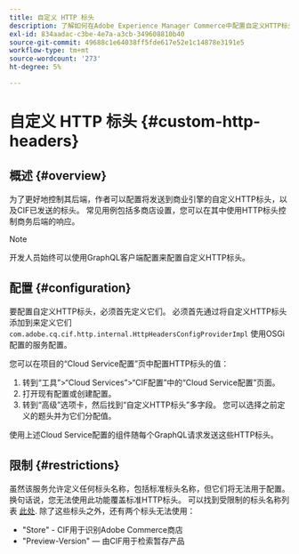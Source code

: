 ```yaml
---
title: 自定义 HTTP 标头
description: 了解如何在Adobe Experience Manager Commerce中配置自定义HTTP标头。
exl-id: 834aadac-c3be-4e7a-a3cb-349608810b40
source-git-commit: 49688c1e64038ff5fde617e52e1c14878e3191e5
workflow-type: tm+mt
source-wordcount: '273'
ht-degree: 5%

---
```


# 自定义 HTTP 标头 {#custom-http-headers}

## 概述 {#overview}

为了更好地控制其后端，作者可以配置将发送到商业引擎的自定义HTTP标头，以及CIF已发送的标头。 常见用例包括多商店设置，您可以在其中使用HTTP标头控制商务后端的响应。

>[!NOTE]
>
>开发人员始终可以使用GraphQL客户端配置来配置自定义HTTP标头。
>

## 配置 {#configuration}

要配置自定义HTTP标头，必须首先定义它们。 必须首先通过将自定义HTTP标头添加到来定义它们 `com.adobe.cq.cif.http.internal.HttpHeadersConfigProviderImpl` 使用OSGi配置的服务配置。

您可以在项目的“Cloud Service配置”页中配置HTTP标头的值：

1. 转到“工具”>“Cloud Services”>“CIF配置”中的“Cloud Service配置”页面。
1. 打开现有配置或创建配置。
1. 转到“高级”选项卡，然后找到“自定义HTTP标头”多字段。 您可以选择之前定义的题头并为它们分配值。

使用上述Cloud Service配置的组件随每个GraphQL请求发送这些HTTP标头。

## 限制 {#restrictions}

虽然该服务允许定义任何标头名称，包括标准标头名称，但它们将无法用于配置。 换句话说，您无法使用此功能覆盖标准HTTP标头。 可以找到受限制的标头名称列表 [此处](https://developer.mozilla.org/zh-CN/docs/Web/HTTP/Headers). 除了这些标头之外，还有两个标头无法使用：

* &quot;Store&quot; - CIF用于识别Adobe Commerce商店
* &quot;Preview-Version&quot; — 由CIF用于检索暂存产品
